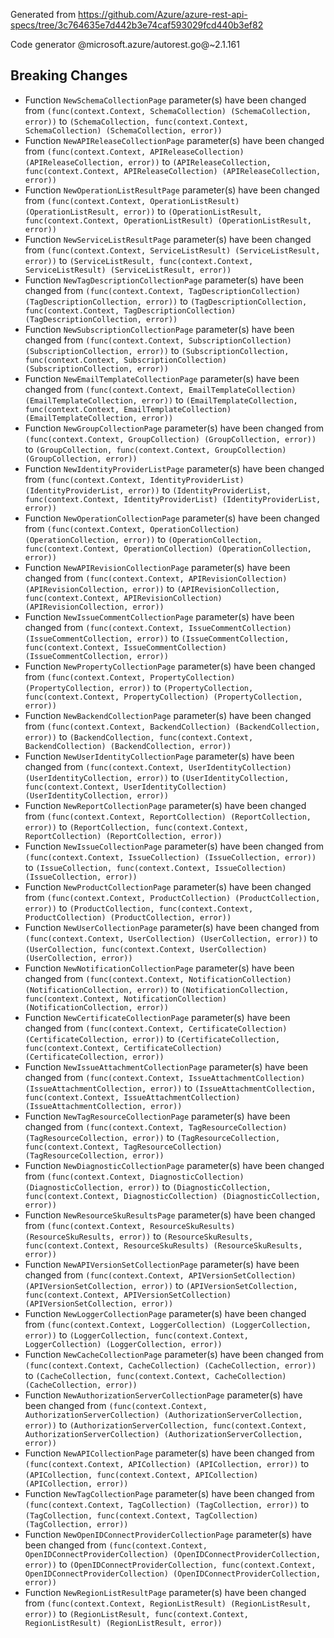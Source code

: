 Generated from https://github.com/Azure/azure-rest-api-specs/tree/3c764635e7d442b3e74caf593029fcd440b3ef82

Code generator @microsoft.azure/autorest.go@~2.1.161

## Breaking Changes

- Function `NewSchemaCollectionPage` parameter(s) have been changed from `(func(context.Context, SchemaCollection) (SchemaCollection, error))` to `(SchemaCollection, func(context.Context, SchemaCollection) (SchemaCollection, error))`
- Function `NewAPIReleaseCollectionPage` parameter(s) have been changed from `(func(context.Context, APIReleaseCollection) (APIReleaseCollection, error))` to `(APIReleaseCollection, func(context.Context, APIReleaseCollection) (APIReleaseCollection, error))`
- Function `NewOperationListResultPage` parameter(s) have been changed from `(func(context.Context, OperationListResult) (OperationListResult, error))` to `(OperationListResult, func(context.Context, OperationListResult) (OperationListResult, error))`
- Function `NewServiceListResultPage` parameter(s) have been changed from `(func(context.Context, ServiceListResult) (ServiceListResult, error))` to `(ServiceListResult, func(context.Context, ServiceListResult) (ServiceListResult, error))`
- Function `NewTagDescriptionCollectionPage` parameter(s) have been changed from `(func(context.Context, TagDescriptionCollection) (TagDescriptionCollection, error))` to `(TagDescriptionCollection, func(context.Context, TagDescriptionCollection) (TagDescriptionCollection, error))`
- Function `NewSubscriptionCollectionPage` parameter(s) have been changed from `(func(context.Context, SubscriptionCollection) (SubscriptionCollection, error))` to `(SubscriptionCollection, func(context.Context, SubscriptionCollection) (SubscriptionCollection, error))`
- Function `NewEmailTemplateCollectionPage` parameter(s) have been changed from `(func(context.Context, EmailTemplateCollection) (EmailTemplateCollection, error))` to `(EmailTemplateCollection, func(context.Context, EmailTemplateCollection) (EmailTemplateCollection, error))`
- Function `NewGroupCollectionPage` parameter(s) have been changed from `(func(context.Context, GroupCollection) (GroupCollection, error))` to `(GroupCollection, func(context.Context, GroupCollection) (GroupCollection, error))`
- Function `NewIdentityProviderListPage` parameter(s) have been changed from `(func(context.Context, IdentityProviderList) (IdentityProviderList, error))` to `(IdentityProviderList, func(context.Context, IdentityProviderList) (IdentityProviderList, error))`
- Function `NewOperationCollectionPage` parameter(s) have been changed from `(func(context.Context, OperationCollection) (OperationCollection, error))` to `(OperationCollection, func(context.Context, OperationCollection) (OperationCollection, error))`
- Function `NewAPIRevisionCollectionPage` parameter(s) have been changed from `(func(context.Context, APIRevisionCollection) (APIRevisionCollection, error))` to `(APIRevisionCollection, func(context.Context, APIRevisionCollection) (APIRevisionCollection, error))`
- Function `NewIssueCommentCollectionPage` parameter(s) have been changed from `(func(context.Context, IssueCommentCollection) (IssueCommentCollection, error))` to `(IssueCommentCollection, func(context.Context, IssueCommentCollection) (IssueCommentCollection, error))`
- Function `NewPropertyCollectionPage` parameter(s) have been changed from `(func(context.Context, PropertyCollection) (PropertyCollection, error))` to `(PropertyCollection, func(context.Context, PropertyCollection) (PropertyCollection, error))`
- Function `NewBackendCollectionPage` parameter(s) have been changed from `(func(context.Context, BackendCollection) (BackendCollection, error))` to `(BackendCollection, func(context.Context, BackendCollection) (BackendCollection, error))`
- Function `NewUserIdentityCollectionPage` parameter(s) have been changed from `(func(context.Context, UserIdentityCollection) (UserIdentityCollection, error))` to `(UserIdentityCollection, func(context.Context, UserIdentityCollection) (UserIdentityCollection, error))`
- Function `NewReportCollectionPage` parameter(s) have been changed from `(func(context.Context, ReportCollection) (ReportCollection, error))` to `(ReportCollection, func(context.Context, ReportCollection) (ReportCollection, error))`
- Function `NewIssueCollectionPage` parameter(s) have been changed from `(func(context.Context, IssueCollection) (IssueCollection, error))` to `(IssueCollection, func(context.Context, IssueCollection) (IssueCollection, error))`
- Function `NewProductCollectionPage` parameter(s) have been changed from `(func(context.Context, ProductCollection) (ProductCollection, error))` to `(ProductCollection, func(context.Context, ProductCollection) (ProductCollection, error))`
- Function `NewUserCollectionPage` parameter(s) have been changed from `(func(context.Context, UserCollection) (UserCollection, error))` to `(UserCollection, func(context.Context, UserCollection) (UserCollection, error))`
- Function `NewNotificationCollectionPage` parameter(s) have been changed from `(func(context.Context, NotificationCollection) (NotificationCollection, error))` to `(NotificationCollection, func(context.Context, NotificationCollection) (NotificationCollection, error))`
- Function `NewCertificateCollectionPage` parameter(s) have been changed from `(func(context.Context, CertificateCollection) (CertificateCollection, error))` to `(CertificateCollection, func(context.Context, CertificateCollection) (CertificateCollection, error))`
- Function `NewIssueAttachmentCollectionPage` parameter(s) have been changed from `(func(context.Context, IssueAttachmentCollection) (IssueAttachmentCollection, error))` to `(IssueAttachmentCollection, func(context.Context, IssueAttachmentCollection) (IssueAttachmentCollection, error))`
- Function `NewTagResourceCollectionPage` parameter(s) have been changed from `(func(context.Context, TagResourceCollection) (TagResourceCollection, error))` to `(TagResourceCollection, func(context.Context, TagResourceCollection) (TagResourceCollection, error))`
- Function `NewDiagnosticCollectionPage` parameter(s) have been changed from `(func(context.Context, DiagnosticCollection) (DiagnosticCollection, error))` to `(DiagnosticCollection, func(context.Context, DiagnosticCollection) (DiagnosticCollection, error))`
- Function `NewResourceSkuResultsPage` parameter(s) have been changed from `(func(context.Context, ResourceSkuResults) (ResourceSkuResults, error))` to `(ResourceSkuResults, func(context.Context, ResourceSkuResults) (ResourceSkuResults, error))`
- Function `NewAPIVersionSetCollectionPage` parameter(s) have been changed from `(func(context.Context, APIVersionSetCollection) (APIVersionSetCollection, error))` to `(APIVersionSetCollection, func(context.Context, APIVersionSetCollection) (APIVersionSetCollection, error))`
- Function `NewLoggerCollectionPage` parameter(s) have been changed from `(func(context.Context, LoggerCollection) (LoggerCollection, error))` to `(LoggerCollection, func(context.Context, LoggerCollection) (LoggerCollection, error))`
- Function `NewCacheCollectionPage` parameter(s) have been changed from `(func(context.Context, CacheCollection) (CacheCollection, error))` to `(CacheCollection, func(context.Context, CacheCollection) (CacheCollection, error))`
- Function `NewAuthorizationServerCollectionPage` parameter(s) have been changed from `(func(context.Context, AuthorizationServerCollection) (AuthorizationServerCollection, error))` to `(AuthorizationServerCollection, func(context.Context, AuthorizationServerCollection) (AuthorizationServerCollection, error))`
- Function `NewAPICollectionPage` parameter(s) have been changed from `(func(context.Context, APICollection) (APICollection, error))` to `(APICollection, func(context.Context, APICollection) (APICollection, error))`
- Function `NewTagCollectionPage` parameter(s) have been changed from `(func(context.Context, TagCollection) (TagCollection, error))` to `(TagCollection, func(context.Context, TagCollection) (TagCollection, error))`
- Function `NewOpenIDConnectProviderCollectionPage` parameter(s) have been changed from `(func(context.Context, OpenIDConnectProviderCollection) (OpenIDConnectProviderCollection, error))` to `(OpenIDConnectProviderCollection, func(context.Context, OpenIDConnectProviderCollection) (OpenIDConnectProviderCollection, error))`
- Function `NewRegionListResultPage` parameter(s) have been changed from `(func(context.Context, RegionListResult) (RegionListResult, error))` to `(RegionListResult, func(context.Context, RegionListResult) (RegionListResult, error))`
